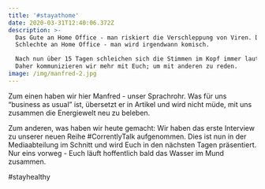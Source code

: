 ```yaml
---
title: '#stayathome'
date: 2020-03-31T12:40:06.372Z
description: >-
  Das Gute an Home Office - man riskiert die Verschleppung von Viren. Das
  Schlechte an Home Office - man wird irgendwann komisch. 

  Nach nun über 15 Tagen schleichen sich die Stimmen im Kopf immer lauter an.
  Daher kommunizieren wir mehr mit Euch; um mit anderen zu reden. 
image: /img/manfred-2.jpg
---
```

Zum einen haben wir hier Manfred - unser Sprachrohr. Was für uns “business as usual” ist, übersetzt er in Artikel und wird nicht müde, mit uns zusammen die Energiewelt neu zu beleben.

Zum anderen, was haben wir heute gemacht: Wir haben das erste Interview zu unserer neuen Reihe #CorrentlyTalk aufgenommen. Dies ist nun in der Mediaabteilung im Schnitt und wird Euch in den nächsten Tagen präsentiert. Nur eins vorweg - Euch läuft hoffentlich bald das Wasser im Mund zusammen. 

\#stayhealthy
